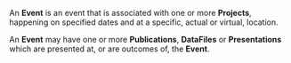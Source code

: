 An **Event** is an event that is associated with one or more **Projects**, happening on specified dates and at a specific, actual or virtual, location.

An **Event** may have one or more **Publications**, **DataFiles** or **Presentations** which are presented at, or are outcomes of, the **Event**.
